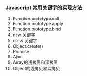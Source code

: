 ### Javascript 常用关键字的实现方法

1. Function.prototype.call
2. Function.prototype.apply
3. Function.prototype.bind
4. new 关键字
5. class 关键字
6. Object.create()
7. Promise
8. Ajax
9. Array的浅拷贝和深拷贝
10. Object的浅拷贝和深拷贝